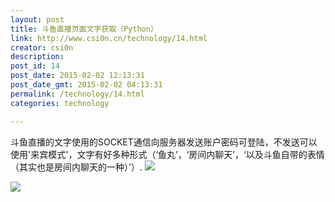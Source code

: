 ```yaml
---
layout: post
title: 斗鱼直播页面文字获取（Python）
link: http://www.csi0n.cn/technology/14.html
creator: csi0n
description: 
post_id: 14
post_date: 2015-02-02 12:13:31
post_date_gmt: 2015-02-02 04:13:31
permalink: /technology/14.html
categories: technology

---
```


斗鱼直播的文字使用的SOCKET通信向服务器发送账户密码可登陆，不发送可以使用'来宾模式'，文字有好多种形式（‘鱼丸’，‘房间内聊天’，‘以及斗鱼自带的表情（其实也是房间内聊天的一种）’）.
![](http://img.csi0n.cn/wp-content/20150202/1.png)

![](http://img.csi0n.cn/wp-content/20150202/2.png)